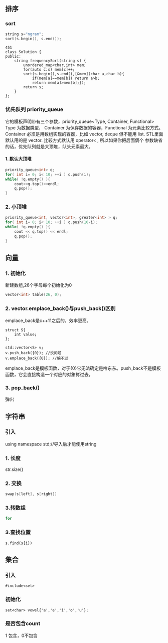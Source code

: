 ## 排序
### sort
```c++
string s="ngram";
sort(s.begin(), s.end());
```
```
451
class Solution {
public:
    string frequencySort(string s) {
        unordered_map<char,int> mem;
        for(auto c:s) mem[c]++;
        sort(s.begin(),s.end(),[&mem](char a,char b){
            if(mem[a]==mem[b]) return a>b;
            return mem[a]>mem[b];});
        return s;
    }
};
```
### 优先队列 priority_queue
它的模板声明带有三个参数，priority_queue<Type, Container, Functional>
Type 为数据类型， Container 为保存数据的容器，Functional 为元素比较方式。
Container 必须是用数组实现的容器，比如 vector, deque 但不能用 list.
STL里面默认用的是 vector. 比较方式默认用 operator< , 所以如果你把后面俩个
参数缺省的话，优先队列就是大顶堆，队头元素最大。
#### 1. 默认大顶堆
```c++
priority_queue<int> q;
for( int i= 0; i< 10; ++i ) q.push(i);
while( !q.empty() ){
    cout<<q.top()<<endl;
    q.pop();
}
```
### 2. 小顶堆
```c++
priority_queue<int, vector<int>, greater<int> > q;
for( int i= 0; i< 10; ++i ) q.push(10-i);
while( !q.empty() ){
    cout << q.top() << endl;
    q.pop();
}
```
## 向量
### 1. 初始化
新建数组,26个字母每个初始化为0
```c++
vector<int> table(26, 0);
```
### 2. vector.emplace_back()与push_back()区别
emplace_back是c++11之后的，效率更高。

```
struct S{
    int value;
};

std::vector<S> v;
v.push_back({0}); //没问题
v.emplace_back({0}); //编不过
```
emplace_back是模板函数，对于{0}它无法确定是啥东东。push_back不是模板函数，它会直接构造一个对应的对象拷过去。
### 3. pop_back()
弹出

## 字符串
### 引入
using namespace std;//导入后才能使用string
### 1. 长度
str.size()
### 2. 交换
```c++
swap(s[left], s[right])
```
### 3.转数组
```c++
for
```
### 3.查找位置
```
s.find(s[i])
```

## 集合
### 引入
```
#include<set>
```
### 初始化
```
set<char> vowel{'a','e','i','o','u'};
```
### 是否包含count
1 包含，0不包含
